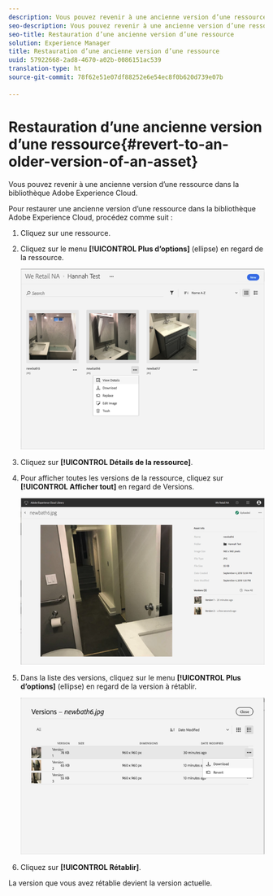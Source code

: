 ```yaml
---
description: Vous pouvez revenir à une ancienne version d’une ressource dans la bibliothèque Adobe Experience Cloud.
seo-description: Vous pouvez revenir à une ancienne version d’une ressource dans la bibliothèque Adobe Experience Cloud.
seo-title: Restauration d’une ancienne version d’une ressource
solution: Experience Manager
title: Restauration d’une ancienne version d’une ressource
uuid: 57922668-2ad8-4670-a02b-0086151ac539
translation-type: ht
source-git-commit: 78f62e51e07df88252e6e54ec8f0b620d739e07b

---
```



# Restauration d’une ancienne version d’une ressource{#revert-to-an-older-version-of-an-asset}

Vous pouvez revenir à une ancienne version d’une ressource dans la bibliothèque Adobe Experience Cloud.

Pour restaurer une ancienne version d’une ressource dans la bibliothèque Adobe Experience Cloud, procédez comme suit :

1. Cliquez sur une ressource.
1. Cliquez sur le menu **[!UICONTROL Plus d’options]** (ellipse) en regard de la ressource.

   ![](assets/library_asset_options.png)

1. Cliquez sur **[!UICONTROL Détails de la ressource]**.
1. Pour afficher toutes les versions de la ressource, cliquez sur **[!UICONTROL Afficher tout]** en regard de Versions.

   ![](assets/library_details_versions.png)

1. Dans la liste des versions, cliquez sur le menu **[!UICONTROL Plus d’options]** (ellipse) en regard de la version à rétablir.

   ![](assets/library_versions_download_revert.png)

1. Cliquez sur **[!UICONTROL Rétablir]**.

La version que vous avez rétablie devient la version actuelle.
